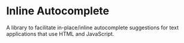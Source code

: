 # Inline Autocomplete

A library to facilitate in-place/inline autocomplete suggestions for text applications that use HTML and JavaScript.
